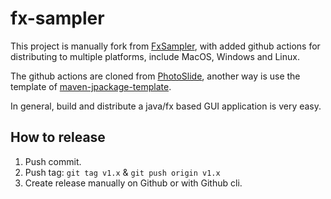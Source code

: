 # fx-sampler

This project is manually fork from [FxSampler](https://github.com/Col-E/FxSampler), with added github actions for distributing to multiple platforms, include MacOS, Windows and Linux. 

The github actions are cloned from [PhotoSlide](https://github.com/lanthale/PhotoSlide), another way is use the template of [maven-jpackage-template](https://github.com/wiverson/maven-jpackage-template).

In general, build and distribute a java/fx based GUI application is very easy.

## How to release

1. Push commit.
2. Push tag: `git tag v1.x` & `git push origin v1.x`
3. Create release manually on Github or with Github cli.

